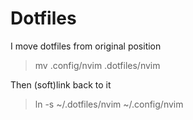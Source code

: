 # Dotfiles

I move dotfiles from original position
> mv .config/nvim .dotfiles/nvim

Then (soft)link back to it
> ln -s ~/.dotfiles/nvim ~/.config/nvim
